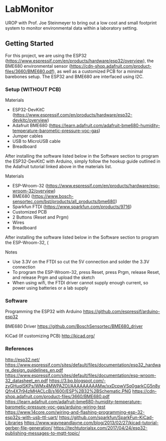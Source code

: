 # LabMonitor

UROP with Prof. Joe Steinmeyer to bring out a low cost and small footprint system to monitor environmental data within a laboratory setting.

## Getting Started

For this project, we are using the ESP32 (https://www.espressif.com/en/products/hardware/esp32/overview), the BME680 environmental sensor (https://cdn-shop.adafruit.com/product-files/3660/BME680.pdf), as well as a customized PCB for a minimal barebones setup. The ESP32 and BME680 are interfaced using I2C.

### Setup (WITHOUT PCB)

Materials
* ESP32-DevKitC (https://www.espressif.com/en/products/hardware/esp32-devkitc/overview)
* Adafruit BME680 (https://learn.adafruit.com/adafruit-bme680-humidity-temperature-barometic-pressure-voc-gas)
* Jumper cables
* USB to MicroUSB cable
* Breadboard

After installing the software listed below in the Software section to program the ESP32-DevKitC with Arduino, simply follow the hookup guide outlined in the Adafruit tutorial linked above in the materials list.



Materials
* ESP-Wroom-32 (https://www.espressif.com/en/products/hardware/esp-wroom-32/overview)
* BME680 (https://www.bosch-sensortec.com/bst/products/all_products/bme680)
* Sparkfun FTDI (https://www.sparkfun.com/products/9716)
* Customized PCB
* 2 Buttons (Reset and Prgm)
* Wires
* Breadboard

After installing the software listed below in the Software section to program the ESP-Wroom-32, (

Notes
* Use 3.3V on the FTDI so cut the 5V connection and solder the 3.3V connection
* To program the ESP-Wroom-32, press Reset, press Prgm, release Reset, and release Prgm and upload the sketch
* When using wifi, the FTDI driver cannot supply enough current, so power using batteries or a lab supply

### Software

Programming the ESP32 with Arduino
https://github.com/espressif/arduino-esp32

BME680 Driver
https://github.com/BoschSensortec/BME680_driver

KiCad (If customizing PCB)
http://kicad.org/


### References
http://esp32.net/
https://www.espressif.com/sites/default/files/documentation/esp32_hardware_design_guidelines_en.pdf
https://www.espressif.com/sites/default/files/documentation/esp-wroom-32_datasheet_en.pdf
https://3.bp.blogspot.com/-zyGHuqISKPs/WMx4MWPAZOI/AAAAAAAAAMw/xxDcpwVSq0garkCG5n8yQfn4X7r94zMHACLcB/s1600/ESP%2B32%2BSchematic.PNG
https://cdn-shop.adafruit.com/product-files/3660/BME680.pdf
https://learn.adafruit.com/adafruit-bme680-humidity-temperature-barometic-pressure-voc-gas/arduino-wiring-test
https://www.14core.com/wiring-and-flashing-programming-esp-32-esp32s-with-usb-ttl-uart/
https://github.com/sparkfun/SparkFun-KiCad-Libraries
https://www.wayneandlayne.com/blog/2013/02/27/kicad-tutorial-gerber-file-generation/
https://techtutorialsx.com/2017/04/24/esp32-publishing-messages-to-mqtt-topic/

